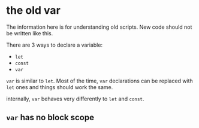 # the old var

The information here is for understanding old scripts. New code should not be written like this.

There are 3 ways to declare a variable:

- `let`
- `const`
- `var`

`var` is similar to `let`. Most of the time, `var` declarations can be replaced with `let` ones and things should work the same.

internally, `var` behaves very differently to `let` and `const`.

## `var` has no block scope